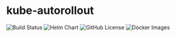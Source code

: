# kube-autorollout

![Build Status](https://github.com/juv/kube-autorollout/actions/workflows/docker-publish.yml/badge.svg)
![Helm Chart](https://img.shields.io/badge/Helm_Chart-available-blue)
![GitHub License](https://img.shields.io/github/license/juv/kube-autorollout?color=blue)
![Docker Images](https://img.shields.io/badge/Docker_images-GHCR-blue?logo=docker)